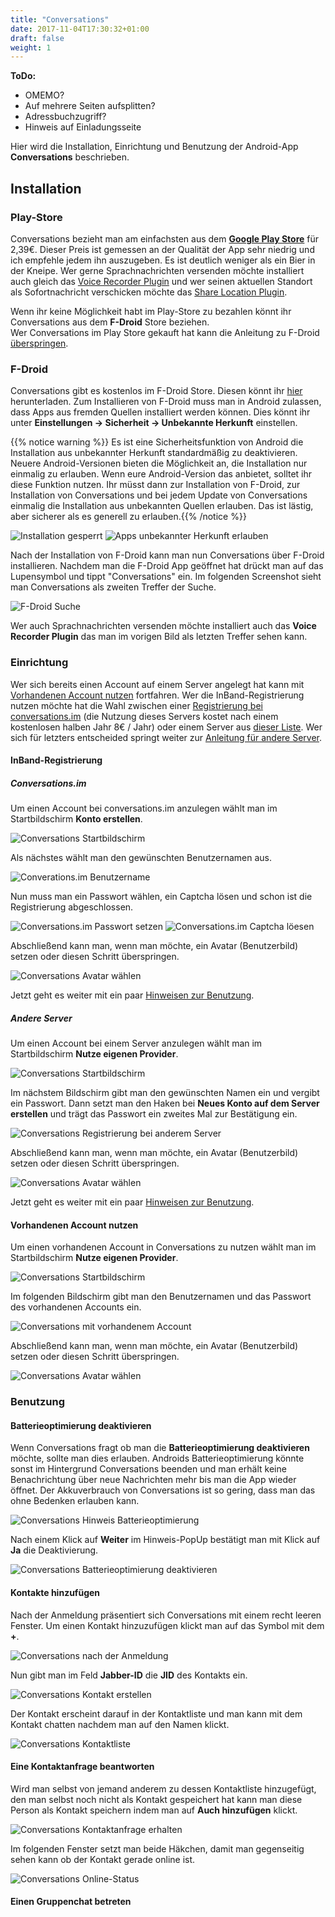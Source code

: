 ```yaml
---
title: "Conversations"
date: 2017-11-04T17:30:32+01:00
draft: false
weight: 1
---
```


**ToDo:**

* OMEMO?
* Auf mehrere Seiten aufsplitten?
* Adressbuchzugriff?
* Hinweis auf Einladungsseite

Hier wird die Installation, Einrichtung und Benutzung der Android-App
**Conversations** beschrieben.

## Installation

### Play-Store

Conversations bezieht man am einfachsten aus dem **[Google Play Store][10]** 
für 2,39€. Dieser Preis ist gemessen an der Qualität der App sehr niedrig
und ich empfehle jedem ihn auszugeben. Es ist deutlich weniger als ein
Bier in der Kneipe. Wer gerne Sprachnachrichten versenden möchte installiert
auch gleich das [Voice Recorder Plugin][20] und wer seinen aktuellen 
Standort als Sofortnachricht verschicken möchte das [Share Location Plugin][30].

Wenn ihr keine Möglichkeit habt im Play-Store zu bezahlen könnt ihr 
Conversations aus dem **F-Droid** Store beziehen.  
Wer Conversations im Play Store gekauft hat kann die Anleitung zu F-Droid
[überspringen][40].

### F-Droid

Conversations gibt es kostenlos im F-Droid Store. Diesen könnt ihr [hier][50]
herunterladen. Zum Installieren von F-Droid muss man in Android zulassen,
dass Apps aus fremden Quellen installiert werden können.
Dies könnt ihr unter **Einstellungen → Sicherheit → Unbekannte Herkunft**
einstellen.

{{% notice warning %}}
Es ist eine Sicherheitsfunktion von
Android die Installation aus unbekannter Herkunft standardmäßig zu
deaktivieren. Neuere Android-Versionen bieten die Möglichkeit an, die
Installation nur einmalig zu erlauben. Wenn eure Android-Version das
anbietet, solltet ihr diese Funktion nutzen. Ihr müsst dann zur Installation
von F-Droid, zur Installation von Conversations und bei jedem Update von
Conversations einmalig die Installation aus unbekannten Quellen erlauben.
Das ist lästig, aber sicherer als es generell zu erlauben.{{% /notice %}}

![Installation gesperrt](/images/conversations/installation_gesperrt.png?height=400px)
![Apps unbekannter Herkunft erlauben](/images/conversations/unbekannte_herkunft.png?height=400px)

Nach der Installation von F-Droid kann man nun Conversations über F-Droid
installieren. Nachdem man die F-Droid App geöffnet hat drückt man auf das
Lupensymbol und tippt "Conversations" ein. Im folgenden Screenshot sieht 
man Conversations als zweiten Treffer der Suche.

![F-Droid Suche](/images/conversations/fdroid_suche.jpg?height=400px)

Wer auch Sprachnachrichten versenden möchte installiert auch das **Voice
Recorder Plugin** das man im vorigen Bild als letzten Treffer sehen kann.

### Einrichtung

Wer sich bereits einen Account auf einem Server angelegt hat kann mit
[Vorhandenen Account nutzen][60] fortfahren. Wer die InBand-Registrierung
nutzen möchte hat die Wahl zwischen einer [Registrierung bei conversations.im][70]
(die Nutzung dieses Servers kostet nach einem kostenlosen halben Jahr 8€ /
Jahr) oder einem Server aus [dieser Liste][80]. Wer sich für letzters
entscheided springt weiter zur [Anleitung für andere Server][90].

#### InBand-Registrierung

##### Conversations.im

Um einen Account bei conversations.im anzulegen wählt man im Startbildschirm
**Konto erstellen**.

![Conversations Startbildschirm](/images/conversations/conversations_start.png?height=400px)

Als nächstes wählt man den gewünschten Benutzernamen aus.

![Converations.im Benutzername](/images/conversations/conversations_im_nutzername.png?height=400px)

Nun muss man ein Passwort wählen, ein Captcha lösen und schon ist die Registrierung abgeschlossen.

![Conversations.im Passwort setzen](/images/conversations/passwort_setzen.png?height=400px)
![Conversations.im Captcha löesen](/images/conversations/captcha.png?height=400px)

Abschließend kann man, wenn man möchte, ein Avatar (Benutzerbild) setzen oder 
diesen Schritt überspringen.

![Conversations Avatar wählen](/images/conversations/avatar.png?height=400px)

Jetzt geht es weiter mit ein paar [Hinweisen zur Benutzung][100].

##### Andere Server

Um einen Account bei einem Server anzulegen wählt man im Startbildschirm
**Nutze eigenen Provider**.

![Conversations Startbildschirm](/images/conversations/conversations_start.png?height=400px)

Im nächstem Bildschirm gibt man den gewünschten Namen ein und vergibt
ein Passwort. Dann setzt man den Haken bei **Neues Konto auf dem 
Server erstellen** und trägt das Passwort ein zweites Mal zur
Bestätigung ein.

![Conversations Registrierung bei anderem Server](/images/conversations/account_erstellen.jpg?height=400px)

Abschließend kann man, wenn man möchte, ein Avatar (Benutzerbild) setzen oder
diesen Schritt überspringen.

![Conversations Avatar wählen](/images/conversations/avatar3.jpg?height=400px)

Jetzt geht es weiter mit ein paar [Hinweisen zur Benutzung][100].

#### Vorhandenen Account nutzen

Um einen vorhandenen Account in Conversations zu nutzen wählt man im 
Startbildschirm **Nutze eigenen Provider**.

![Conversations Startbildschirm](/images/conversations/conversations_start.png?height=400px)

Im folgenden Bildschirm gibt man den Benutzernamen und das Passwort
des vorhandenen Accounts ein.

![Conversations mit vorhandenem Account](/images/conversations/vorhandener_provider.jpg?height=400px)

Abschließend kann man, wenn man möchte, ein Avatar (Benutzerbild) setzen oder
diesen Schritt überspringen.

![Conversations Avatar wählen](/images/conversations/avatar2.jpg?height=400px)

### Benutzung

#### Batterieoptimierung deaktivieren

Wenn Conversations fragt ob man die **Batterieoptimierung deaktivieren** möchte,
sollte man dies erlauben. Androids Batterieoptimierung könnte sonst im Hintergrund
Conversations beenden und man erhält keine Benachrichtung über neue Nachrichten
mehr bis man die App wieder öffnet. Der Akkuverbrauch von Conversations ist so
gering, dass man das ohne Bedenken erlauben kann.

![Conversations Hinweis Batterieoptimierung](/images/conversations/batterie_hinweis.jpg?height=400px)

Nach einem Klick auf **Weiter** im Hinweis-PopUp bestätigt man mit Klick auf
**Ja** die Deaktivierung.

![Conversations Batterieoptimierung deaktivieren](/images/conversations/batterieoptimierung.jpg?height=200px)

#### Kontakte hinzufügen

Nach der Anmeldung präsentiert sich Conversations mit einem recht
leeren Fenster. Um einen Kontakt hinzuzufügen klickt man auf das Symbol
mit dem **+**.

![Conversations nach der Anmeldung](/images/conversations/nach_der_anmeldung.png?height=400px)

Nun gibt man im Feld **Jabber-ID** die **JID** des Kontakts ein.

![Conversations Kontakt erstellen](/images/conversations/kontakt_erstellen.png?height=400px)

Der Kontakt erscheint darauf in der Kontaktliste und man kann mit dem
Kontakt chatten nachdem man auf den Namen klickt.

![Conversations Kontaktliste](/images/conversations/kontaktliste.png?height=400px)

#### Eine Kontaktanfrage beantworten

Wird man selbst von jemand anderem zu dessen Kontaktliste hinzugefügt, 
den man selbst noch nicht als Kontakt gespeichert hat kann man diese
Person als Kontakt speichern indem man auf **Auch hinzufügen** klickt.

![Conversations Kontaktanfrage erhalten](/images/conversations/kontaktanfrage.jpg?height=400px)

Im folgenden Fenster setzt man beide Häkchen, damit man gegenseitig
sehen kann ob der Kontakt gerade online ist.

![Conversations Online-Status](/images/conversations/online_status.jpg?height=400px)

#### Einen Gruppenchat betreten


[10]:https://play.google.com/store/apps/details?id=eu.siacs.conversations
[20]:https://play.google.com/store/apps/details?id=eu.siacs.conversations.voicerecorder
[30]:https://play.google.com/store/apps/details?id=eu.siacs.conversations.sharelocation
[40]:/apps/conversations/#einrichtung
[50]:https://f-droid.org/
[60]:/apps/conversations/#vorhandenen-account-nutzen
[70]:/apps/conversations/#conversations-im
[80]:https://datenschutzhelden.org/2017/07/12/daten-sparsame-xmpp-server/
[90]:/apps/conversations/#andere-server
[100]:/apps/conversations/#benutzung
